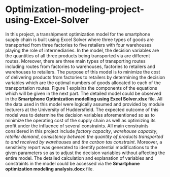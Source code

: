 # Optimization-modeling-project-using-Excel-Solver
In this project, a transhipment optimization model for the smartphone supply chain is built using Excel Solver where three types of goods are transported from three factories to five retailers with four warehouses playing the role of intermediaries. In the model, the decision variables are the quantities of all three products being transported via are different routes. Moreover, there are three main types of transporting routes including routes from factories to warehouses, factories to retailers and warehouses to retailers. The purpose of this model is to minimize the cost of delivering products from factories to retailers by determining the decision variables which are the optimal numbers of goods allocated to each of the transportation routes. Figure 1 explains the components of the equations which will be given in the next part. 
The detailed model could be observed in the **Smartphone Optimization modelling using Excel Solver.xlsx** file. All the data used in this model were logically assumed and provided by module lecturers at the University of Huddersfield.
The expected outcome of this model was to determine the decision variables aforementioned so as to minimize the operating cost of the supply chain as well as optimizing its profit under the influence of several constraints. All main constraints considered in this project include _factory capacity_, _warehouse capacity_, _retailer demand_, _consistency between the quantity of products transported to and received by warehouses_ and _the carbon tax constraint_. 
Moreover, a sensitivity report was generated to identify potential modifications to the given parameters so as to adjust the decision variables without affecting the entire model. 
The detailed calculation and explanation of variables and constraints in the model could be accessed via the **Smartphone optimization modeling analysis.docx** file.
